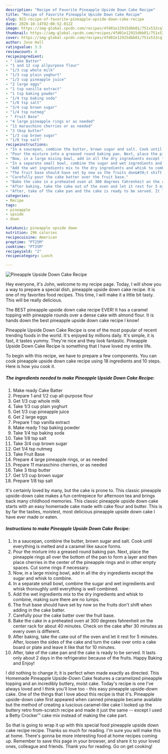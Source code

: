 ```yaml
---
description: "Recipe of Favorite Pineapple Upside Down Cake Recipe"
title: "Recipe of Favorite Pineapple Upside Down Cake Recipe"
slug: 923-recipe-of-favorite-pineapple-upside-down-cake-recipe
date: 2020-10-14T02:08:52.012Z
image: https://img-global.cpcdn.com/recipes/4fd01e12915dbb01/751x532cq70/pineapple-upside-down-cake-recipe-recipe-main-photo.jpg
thumbnail: https://img-global.cpcdn.com/recipes/4fd01e12915dbb01/751x532cq70/pineapple-upside-down-cake-recipe-recipe-main-photo.jpg
cover: https://img-global.cpcdn.com/recipes/4fd01e12915dbb01/751x532cq70/pineapple-upside-down-cake-recipe-recipe-main-photo.jpg
author: Jose Hall
ratingvalue: 3.5
reviewcount: 4
recipeingredient:
- " Cake Batter"
- "1 and 12 cup allpurpose flour"
- "1/3 cup whole milk"
- "1/3 cup plain yoghurt"
- "1/3 cup pineapple juice"
- "2 large eggs"
- "1 tsp vanilla extract"
- "1 tsp baking powder"
- "1/4 tsp baking soda"
- "1/8 tsp salt"
- "3/4 cup brown sugar"
- "1/4 tsp nutmeg"
- " Fruit Base"
- "4 large pineapple rings or as needed"
- "11 maraschino cherries or as needed"
- "3 tbsp butter"
- "1/3 cup brown sugar"
- "1/8 tsp salt"
recipeinstructions:
- "In a saucepan, combine the butter, brown sugar and salt. Cook until everything is melted and a caramel like sauce forms."
- "Pour the mixture into a greased round baking pan. Next, place the pineapple rings all over the bottom of the pan to form a layer and then place cherries in the center of the pineapple rings and in other empty spaces. Cut some rings if necessary."
- "Now, in a large mixing bowl, add in all the dry ingredients except the sugar and whisk to combine."
- "In a separate small bowl, combine the sugar and wet ingredients and whisk thoroughly until everything is well combined."
- "Add the wet ingredients mix to the dry ingredients and whisk to combine, making sure there are no lumps."
- "The fruit base should have set by now so the fruits don&#39;t shift when adding in the cake batter."
- "Carefully pour the cake batter over the fruit base."
- "Bake the cake in a preheated oven at 300 degrees fahrenheit on the center rack for about 40 minutes. Check on the cake after 30 minutes as every oven is different."
- "After baking, take the cake out of the oven and let it rest for 5 minutes. After, loosen the sides of the cake and turn the cake over onto a cake board or plate and leave it like that for 10 minutes."
- "After, take of the cake pan and the cake is ready to be served. It lasts only about 2 days in the refrigerator because of the fruits. Happy Baking and Enjoy!"
categories:
- Recipe
tags:
- pineapple
- upside
- down

katakunci: pineapple upside down 
nutrition: 296 calories
recipecuisine: American
preptime: "PT25M"
cooktime: "PT35M"
recipeyield: "2"
recipecategory: Lunch

---
```



![Pineapple Upside Down Cake Recipe](https://img-global.cpcdn.com/recipes/4fd01e12915dbb01/751x532cq70/pineapple-upside-down-cake-recipe-recipe-main-photo.jpg)

Hey everyone, it's John, welcome to my recipe page. Today, I will show you a way to prepare a special dish, pineapple upside down cake recipe. It is one of my favorites food recipes. This time, I will make it a little bit tasty. This will be really delicious.

The BEST pineapple upside down cake recipe EVER! It has a caramel topping with pineapple rounds over a dense cake with almond flour. It is hands down the best pineapple upside down cake recipe I know!

Pineapple Upside Down Cake Recipe is one of the most popular of recent trending foods in the world. It's enjoyed by millions daily. It's simple, it is fast, it tastes yummy. They're nice and they look fantastic. Pineapple Upside Down Cake Recipe is something that I have loved my entire life.


To begin with this recipe, we have to prepare a few components. You can cook pineapple upside down cake recipe using 18 ingredients and 10 steps. Here is how you cook it.

<!--inarticleads1-->

##### The ingredients needed to make Pineapple Upside Down Cake Recipe:

1. Make ready  Cake Batter
1. Prepare 1 and 1/2 cup all-purpose flour
1. Get 1/3 cup whole milk
1. Take 1/3 cup plain yoghurt
1. Get 1/3 cup pineapple juice
1. Get 2 large eggs
1. Prepare 1 tsp vanilla extract
1. Make ready 1 tsp baking powder
1. Take 1/4 tsp baking soda
1. Take 1/8 tsp salt
1. Take 3/4 cup brown sugar
1. Get 1/4 tsp nutmeg
1. Take  Fruit Base
1. Prepare 4 large pineapple rings, or as needed
1. Prepare 11 maraschino cherries, or as needed
1. Take 3 tbsp butter
1. Get 1/3 cup brown sugar
1. Prepare 1/8 tsp salt


It&#39;s certainly loved by many, but the cake is prone to. This classic pineapple upside-down cake makes a fun centrepiece for afternoon tea and brings back many childhood memories. This classic pineapple upside down cake starts with an easy homemade cake made with cake flour and butter. This is by far the tasties, moistest, most delicious pineapple upside down cake I have ever made or eaten. 

<!--inarticleads2-->

##### Instructions to make Pineapple Upside Down Cake Recipe:

1. In a saucepan, combine the butter, brown sugar and salt. Cook until everything is melted and a caramel like sauce forms.
1. Pour the mixture into a greased round baking pan. Next, place the pineapple rings all over the bottom of the pan to form a layer and then place cherries in the center of the pineapple rings and in other empty spaces. Cut some rings if necessary.
1. Now, in a large mixing bowl, add in all the dry ingredients except the sugar and whisk to combine.
1. In a separate small bowl, combine the sugar and wet ingredients and whisk thoroughly until everything is well combined.
1. Add the wet ingredients mix to the dry ingredients and whisk to combine, making sure there are no lumps.
1. The fruit base should have set by now so the fruits don&#39;t shift when adding in the cake batter.
1. Carefully pour the cake batter over the fruit base.
1. Bake the cake in a preheated oven at 300 degrees fahrenheit on the center rack for about 40 minutes. Check on the cake after 30 minutes as every oven is different.
1. After baking, take the cake out of the oven and let it rest for 5 minutes. After, loosen the sides of the cake and turn the cake over onto a cake board or plate and leave it like that for 10 minutes.
1. After, take of the cake pan and the cake is ready to be served. It lasts only about 2 days in the refrigerator because of the fruits. Happy Baking and Enjoy!


I did nothing to change it; it is perfect when made exactly as directed. This Homemade Pineapple Upside-Down Cake features a caramelized pineapple topping and an incredibly buttery, moist cake. Today&#39;s recipe is one I&#39;ve always loved and I think you&#39;ll love too - this easy pineapple upside-down cake. One of the things that I love about this recipe is that it&#39;s. Pineapple upside-down cake first appeared when canned pineapple became available but the method of creating a luscious caramel-like cake I looked up the buttery retro from-scratch recipe and made it just the same -- except I used a Betty Crocker™ cake mix instead of making the cake part. 

So that is going to wrap it up with this special food pineapple upside down cake recipe recipe. Thanks so much for reading. I'm sure you will make this at home. There's gonna be more interesting food at home recipes coming up. Remember to save this page in your browser, and share it to your loved ones, colleague and friends. Thank you for reading. Go on get cooking!
